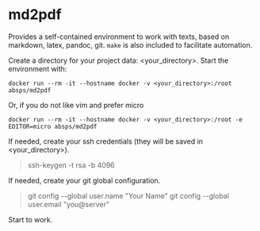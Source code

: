 # md2pdf

Provides a self-contained environment to work with texts, based on markdown, latex, pandoc, git. `make` is also included to facilitate automation.

Create a directory for your project data: \<your_directory\>. Start the environment with:

`docker run --rm -it --hostname docker -v <your_directory>:/root absps/md2pdf`

Or, if you do not like vim and prefer micro

`docker run --rm -it --hostname docker -v <your_directory>:/root -e EDITOR=micro absps/md2pdf`

If needed, create your ssh credentials (they will be saved in \<your_directory\>).

> ssh-keygen -t rsa -b 4096

If needed, create your git global configuration.

> git config --global user.name "Your Name"
> git config --global user.email "you@server"

Start to work.

